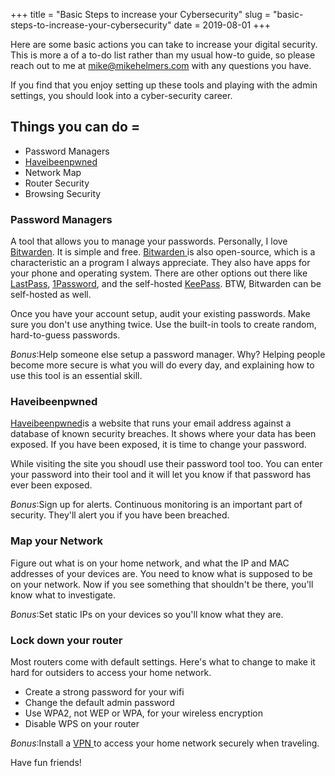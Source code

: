 +++
title = "Basic Steps to increase your Cybersecurity"
slug = "basic-steps-to-increase-your-cybersecurity"
date = 2019-08-01
+++

Here are some basic actions you can take to increase your digital security. This is more a of a to-do list rather than my usual how-to guide, so please reach out to me at [mike@mikehelmers.com](mike@mikehelmers.com) with any questions you have.

If you find that you enjoy setting up these tools and playing with the admin settings, you should look into a cyber-security career.

## Things you can do =

- Password Managers
- [Haveibeenpwned](https//haveibeenpwned.com/)
- Network Map
- Router Security
- Browsing Security

### Password Managers

A tool that allows you to manage your passwords. Personally, I love [Bitwarden](https//bitwarden.com/). It is simple and free. [Bitwarden ](https//bitwarden.com/)is also open-source, which is a characteristic an a program I always appreciate. They also have apps for your phone and operating system. There are other options out there like [LastPass](https//www.lastpass.com), [1Password](https//1password.com/), and the self-hosted [KeePass](https//keepass.info/). BTW, Bitwarden can be self-hosted as well.

Once you have your account setup, audit your existing passwords. Make sure you don't use anything twice. Use the built-in tools to create random, hard-to-guess passwords.

*Bonus*:Help someone else setup a password manager. Why? Helping people become more secure is what you will do every day, and explaining how to use this tool is an essential skill.

### **Haveibeenpwned**

[Haveibeenpwned](https//haveibeenpwned.com)is a website that runs your email address against a database of known security breaches. It shows where your data has been exposed. If you have been exposed, it is time to change your password.

While visiting the site you shoudl use their password tool too. You can enter your password into their tool and it will let you know if that password has ever been exposed.

*Bonus*:Sign up for alerts. Continuous monitoring is an important part of security. They'll alert you if you have been breached.

### Map your Network

Figure out what is on your home network, and what the IP and MAC addresses of your devices are. You need to know what is supposed to be on your network. Now if you see something that shouldn't be there, you'll know what to investigate.

*Bonus*:Set static IPs on your devices so you'll know what they are.

### Lock down  your router

Most routers come with default settings. Here's what to change to make it hard for outsiders to access your home network.

- Create a strong password for your wifi
- Change the default admin password
- Use WPA2, not WEP or WPA, for your wireless encryption
- Disable WPS on your router

*Bonus*:Install a [VPN ](https//tech.mikehelmers.com/i-made-a-vpn/)to access your home network securely when traveling.

Have fun friends!
